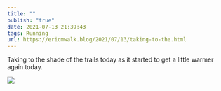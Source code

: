```yaml
---
title: ""
publish: "true"
date: 2021-07-13 21:39:43
tags: Running
url: https://ericmwalk.blog/2021/07/13/taking-to-the.html
---
```


Taking to the shade of the trails today as it started to get a little warmer again today.

![](https://ericmwalk.blog/uploads/2021/0812ce5532.jpg)